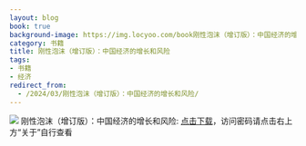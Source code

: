 ```yaml
---
layout: blog
book: true
background-image: https://img.locyoo.com/book刚性泡沫（增订版）：中国经济的增长和风险.jpg
category: 书籍
title: 刚性泡沫（增订版）：中国经济的增长和风险
tags:
- 书籍
- 经济
redirect_from:
  - /2024/03/刚性泡沫（增订版）：中国经济的增长和风险/
---
```

![](https://img.locyoo.com/book刚性泡沫（增订版）：中国经济的增长和风险.jpg)
刚性泡沫（增订版）：中国经济的增长和风险: <a name = "ref1" href="https://url18.ctfile.com/d/50983618-60502270-9aa69c?p=3619">点击下载</a>，访问密码请点击右上方“关于”自行查看